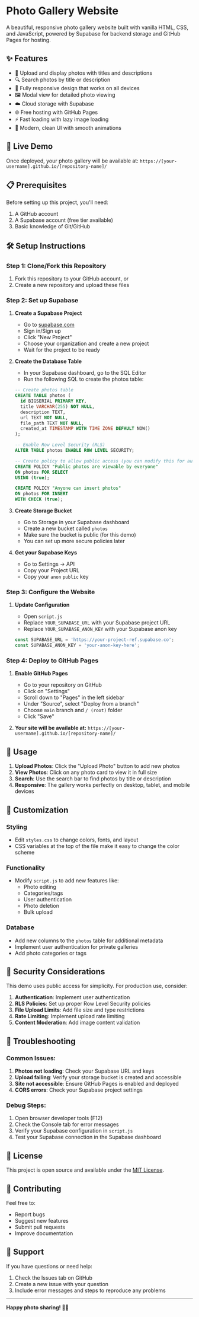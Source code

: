 # Photo Gallery Website

A beautiful, responsive photo gallery website built with vanilla HTML, CSS, and JavaScript, powered by Supabase for backend storage and GitHub Pages for hosting.

## ✨ Features

- 📸 Upload and display photos with titles and descriptions
- 🔍 Search photos by title or description
- 📱 Fully responsive design that works on all devices
- 🖼️ Modal view for detailed photo viewing
- ☁️ Cloud storage with Supabase
- 🌐 Free hosting with GitHub Pages
- ⚡ Fast loading with lazy image loading
- 🎨 Modern, clean UI with smooth animations

## 🚀 Live Demo

Once deployed, your photo gallery will be available at:
`https://[your-username].github.io/[repository-name]/`

## 📋 Prerequisites

Before setting up this project, you'll need:

1. A GitHub account
2. A Supabase account (free tier available)
3. Basic knowledge of Git/GitHub

## 🛠️ Setup Instructions

### Step 1: Clone/Fork this Repository

1. Fork this repository to your GitHub account, or
2. Create a new repository and upload these files

### Step 2: Set up Supabase

1. **Create a Supabase Project**
   - Go to [supabase.com](https://supabase.com)
   - Sign in/Sign up
   - Click "New Project"
   - Choose your organization and create a new project
   - Wait for the project to be ready

2. **Create the Database Table**
   - In your Supabase dashboard, go to the SQL Editor
   - Run the following SQL to create the photos table:

   ```sql
   -- Create photos table
   CREATE TABLE photos (
     id BIGSERIAL PRIMARY KEY,
     title VARCHAR(255) NOT NULL,
     description TEXT,
     url TEXT NOT NULL,
     file_path TEXT NOT NULL,
     created_at TIMESTAMP WITH TIME ZONE DEFAULT NOW()
   );

   -- Enable Row Level Security (RLS)
   ALTER TABLE photos ENABLE ROW LEVEL SECURITY;

   -- Create policy to allow public access (you can modify this for authentication)
   CREATE POLICY "Public photos are viewable by everyone" 
   ON photos FOR SELECT 
   USING (true);

   CREATE POLICY "Anyone can insert photos" 
   ON photos FOR INSERT 
   WITH CHECK (true);
   ```

3. **Create Storage Bucket**
   - Go to Storage in your Supabase dashboard
   - Create a new bucket called `photos`
   - Make sure the bucket is public (for this demo)
   - You can set up more secure policies later

4. **Get your Supabase Keys**
   - Go to Settings → API
   - Copy your Project URL
   - Copy your `anon` `public` key

### Step 3: Configure the Website

1. **Update Configuration**
   - Open `script.js`
   - Replace `YOUR_SUPABASE_URL` with your Supabase project URL
   - Replace `YOUR_SUPABASE_ANON_KEY` with your Supabase anon key

   ```javascript
   const SUPABASE_URL = 'https://your-project-ref.supabase.co';
   const SUPABASE_ANON_KEY = 'your-anon-key-here';
   ```

### Step 4: Deploy to GitHub Pages

1. **Enable GitHub Pages**
   - Go to your repository on GitHub
   - Click on "Settings"
   - Scroll down to "Pages" in the left sidebar
   - Under "Source", select "Deploy from a branch"
   - Choose `main` branch and `/ (root)` folder
   - Click "Save"

2. **Your site will be available at:**
   `https://[your-username].github.io/[repository-name]/`

## 🎯 Usage

1. **Upload Photos**: Click the "Upload Photo" button to add new photos
2. **View Photos**: Click on any photo card to view it in full size
3. **Search**: Use the search bar to find photos by title or description
4. **Responsive**: The gallery works perfectly on desktop, tablet, and mobile devices

## 🔧 Customization

### Styling
- Edit `styles.css` to change colors, fonts, and layout
- CSS variables at the top of the file make it easy to change the color scheme

### Functionality
- Modify `script.js` to add new features like:
  - Photo editing
  - Categories/tags
  - User authentication
  - Photo deletion
  - Bulk upload

### Database
- Add new columns to the `photos` table for additional metadata
- Implement user authentication for private galleries
- Add photo categories or tags

## 🔐 Security Considerations

This demo uses public access for simplicity. For production use, consider:

1. **Authentication**: Implement user authentication
2. **RLS Policies**: Set up proper Row Level Security policies
3. **File Upload Limits**: Add file size and type restrictions
4. **Rate Limiting**: Implement upload rate limiting
5. **Content Moderation**: Add image content validation

## 🐛 Troubleshooting

### Common Issues:

1. **Photos not loading**: Check your Supabase URL and keys
2. **Upload failing**: Verify your storage bucket is created and accessible
3. **Site not accessible**: Ensure GitHub Pages is enabled and deployed
4. **CORS errors**: Check your Supabase project settings

### Debug Steps:

1. Open browser developer tools (F12)
2. Check the Console tab for error messages
3. Verify your Supabase configuration in `script.js`
4. Test your Supabase connection in the Supabase dashboard

## 📝 License

This project is open source and available under the [MIT License](LICENSE).

## 🤝 Contributing

Feel free to:
- Report bugs
- Suggest new features
- Submit pull requests
- Improve documentation

## 📧 Support

If you have questions or need help:
1. Check the Issues tab on GitHub
2. Create a new issue with your question
3. Include error messages and steps to reproduce any problems

---

**Happy photo sharing! 📸✨** 
